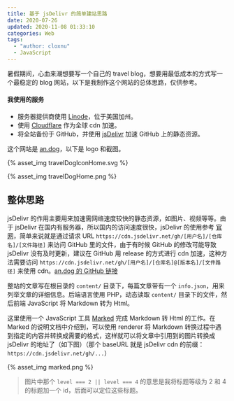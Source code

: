 ```yaml
---
title: 基于 jsDelivr 的简单建站思路
date: 2020-07-26
updated: 2020-11-08 01:33:10
categories: Web
tags:
  - "author: cloxnu"
  - JavaScript
---
```


暑假期间，心血来潮想要写一个自己的 travel blog，想要用最低成本的方式写一个最稳定的 blog 网站，以下是我制作这个网站的总体思路，仅供参考。

#### 我使用的服务

- 服务器提供商使用 [Linode](https://www.linode.com)，位于美国加州。
- 使用 [Cloudflare](https://www.cloudflare.com) 作为全球 cdn 加速。
- 将全站备份于 GitHub，并使用 [jsDelivr](https://www.jsdelivr.com) 加速 GitHub 上的静态资源。

这个网站是 [an.dog](https://an.dog)，以下是 logo 和截图。

{% asset_img travelDogIconHome.svg %}

{% asset_img travelDogHome.png %}

## 整体思路

jsDelivr 的作用主要用来加速需网络速度较快的静态资源，如图片、视频等等。由于 jsDelivr 在国内有服务器，所以国内的访问速度很快，jsDelivr 的使用参考 [官网](https://www.jsdelivr.com)，简单来说就是通过请求 URL `https://cdn.jsdelivr.net/gh/[用户名]/[仓库名]/[文件路径]` 来访问 GitHub 里的文件，由于有时候 GitHub 的修改可能导致 jsDelivr 没有及时更新，建议在 GitHub 用 release 的方式进行 cdn 加速，这种方法需要访问 `https://cdn.jsdelivr.net/gh/[用户名]/[仓库名]@[版本名]/[文件路径]` 来使用 cdn。[an.dog 的 GitHub 链接](https://github.com/CLOXnu/travelblog)

整站的文章写在根目录的 `content/` 目录下，每篇文章带有一个 `info.json`，用来列举文章的详细信息。后端语言使用 PHP，动态读取 `content/` 目录下的文件，然后前端 JavaScript 将 Markdown 转为 Html。

这里使用一个 JavaScript 工具 [Marked](https://marked.js.org/) 完成 Markdown 转 Html 的工作。在 Marked 的说明文档中介绍到，可以使用 renderer 将 Markdown 转换过程中遇到指定的内容并转换成需要的格式，这样就可以将文章中引用到的图片转换成 jsDelivr 的地址了（如下图）（那个 baseURL 就是 jsDelivr cdn 的前缀：`https://cdn.jsdelivr.net/gh/...`）

{% asset_img marked.png %}

> 图片中那个 `level === 2 || level === 4` 的意思是我将标题等级为 2 和 4 的标题加一个 id，后面可以定位这些标题。
